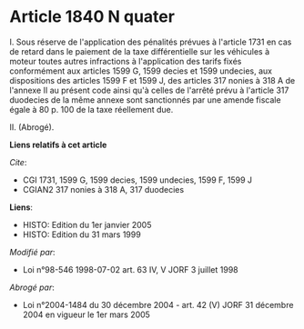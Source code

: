 # Article 1840 N quater

I. Sous réserve de l'application des pénalités prévues à l'article 1731 en cas de retard dans le paiement de la taxe
différentielle sur les véhicules à moteur toutes autres infractions à l'application des tarifs fixés conformément aux
articles 1599 G, 1599 decies et 1599 undecies, aux dispositions des articles 1599 F et 1599 J, des articles 317 nonies à 318
A de l'annexe II au présent code ainsi qu'à celles de l'arrêté prévu à l'article 317 duodecies de la même annexe sont
sanctionnés par une amende fiscale égale à 80 p. 100 de la taxe réellement due.

II. (Abrogé).

**Liens relatifs à cet article**

_Cite_:

  - CGI 1731, 1599 G, 1599 decies, 1599 undecies, 1599 F, 1599 J
  - CGIAN2 317 nonies à 318 A, 317 duodecies

**Liens**:

  - HISTO: Edition du 1er janvier 2005
  - HISTO: Edition du 31 mars 1999

_Modifié par_:

  - Loi n°98-546 1998-07-02 art. 63 IV, V JORF 3 juillet 1998

_Abrogé par_:

  - Loi n°2004-1484 du 30 décembre 2004 - art. 42 (V) JORF 31 décembre 2004 en vigueur le 1er mars 2005
